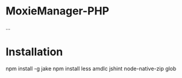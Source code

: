MoxieManager-PHP
==================

...

Installation
==================
npm install -g jake
npm install less amdlc jshint node-native-zip glob
